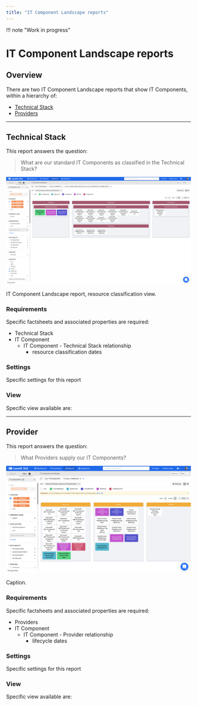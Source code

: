 ```yaml
---
title: "IT Component Landscape reports"
---
```


!!! note "Work in progress"

# IT Component Landscape reports

## Overview

There are two IT Component Landscape reports that show IT Components, within a hierarchy of:

- [Technical Stack](#technical-stack) 
- [Providers](#providers) 

--- 

## Technical Stack

This report answers the question:

>What are our standard IT Components as classified in the Technical Stack?

![IT Component Landscape report](/assets/images/it-component-landscape.png)  

<p id="caption">IT Component Landscape report, resource classification view.</p>

### Requirements

Specific factsheets and associated properties are required:

- Technical Stack
- IT Component
    - IT Component - Technical Stack relationship
        - resource classification dates

### Settings

Specific settings for this report 

### View

Specific view available are: 


--- 

## Provider

This report answers the question:

>What Providers supply our IT Components?

![IT Component Landscape report](/assets/images/it-component-landscape-provider.png)  

<p id="caption">Caption.</p>

### Requirements

Specific factsheets and associated properties are required:

- Providers 
- IT Component
    - IT Component - Provider relationship
        - lifecycle dates

### Settings

Specific settings for this report 

### View

Specific view available are: 
